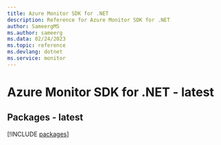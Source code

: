 ```yaml
---
title: Azure Monitor SDK for .NET
description: Reference for Azure Monitor SDK for .NET
author: SameergMS
ms.author: sameerg
ms.data: 02/24/2023
ms.topic: reference
ms.devlang: dotnet
ms.service: monitor
---
```

# Azure Monitor SDK for .NET - latest
## Packages - latest
[!INCLUDE [packages](monitor-index.md)]